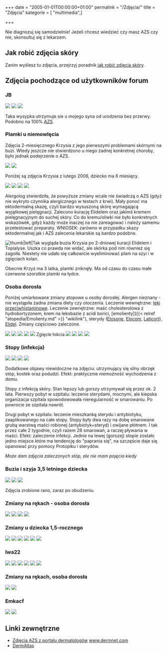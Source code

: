 +++
date = "2005-01-01T00:00:00+01:00"
permalink = "/Zdjęcia/"
title = "Zdjęcia"
kategorie = [ "multimedia",]

+++

Nie diagnozuj się samodzielnie! Jeżeli chcesz wiedzieć czy masz AZS czy nie, skonsultuj się z lekarzem.

## Jak robić zdjęcia skóry

Zanim wyślesz tu zdjęcia, przejrzyj poradnik [jak robić zdjęcia skóry](/atopedia/Jak_robić_zdjęcia_skóry "wikilink").

## Zdjęcia pochodzące od użytkowników forum

### JB

![](/images/GRAFIKA.BUZIA.JPG) ![](/images/GRAFIKA.BUZIA2.JPG) ![](/images/GRAFIKA.BUZIA3.JPG)

Taka wysypka utrzymuje sie u mojego syna od urodzenia bez przerwy. Podobno na 100% [AZS](/atopedia/AZS "wikilink").

### Plamki u niemowlęcia

Zdjęcia 2-miesięcznego Krzysia z jego pierwszymi problemami skórnymi na buzi. Wtedy jeszcze nie stwierdzono u niego żadnej konkretnej choroby, było jednak podejrzenie o AZS.

![](/images/DSC04888_.jpg) ![](/images/DSC04796_.jpg)

Poniżej są zdjęcia Krzysia z lutego 2006, dziecko ma 6 miesięcy.

![](/images/DSC07044_.jpg) ![](/images/DSC07084_.jpg) ![](/images/DSC07057_.jpg) ![](/images/DSC07055_.jpg)

Alergolog stwierdziła, że powyższe zmiany wcale nie świadczą o AZS (gdyż nie wykryto czynnika alergicznego w testach z krwi). Mały ponoć ma ektodermalną skazę, czyli bardzo wysuszoną skórę wymagającą wyjątkowej pielęgnacji. Zalecono kurację Elidelem oraz jakimś kremem pielęgnacyjnym do suchej skóry. Co do kremu/oliwki nie było konkretnych wskazówek, gdyż każdy może inaczej na nie zareagować i należy samemu przetestować preparaty. WNIOSEK: zarówno w przypadku skazy ektodermalnej jak i AZS zalecenia lekarskie są bardzo podobne.

![](/images/DSC07136_.jpg "thumb|left|Tak wygląda buzia Krzysia po 2-dniowej kuracji Elidelem i Topialyse. Uszka co prawda nie widać, ale skórka pod nim również się zagoiła. Niestety nie udało się całkowicie wyeliminować plam na szyi i w zgięciach kolan.")

<div style="clear: left;">
</div>
Obecnie Krzyś ma 3 latka, plamki zniknęły. Ma od czasu do czasu małe czerwone szorstkie plamki na łydce.

### Osoba dorosła

Poniżej umiarkowane zmiany atopowe u osoby dorosłej. Alergen nieznany - nie wystąpiła żadna zmiana diety czy otoczenia. Leczenie wewnętrzne: [leki przeciwhistaminowe](/atopedia/Leki_antyhistaminowe "wikilink"). Leczenie zewnętrzne: maść cholesterolowa z hydrokortyzonem, krem na lekobazie z acidi borici, [emolienty]({{< relref "atopedia/Emolienty.md" >}} "wikilink"), sterydy ([Elosone](/atopedia/Elosone "wikilink"), [Elocom](/atopedia/Elocom "wikilink"), [Laticort](/atopedia/Laticort "wikilink")), [Elidel](/atopedia/Elidel "wikilink"). Zmiany częściowo zaleczone.

![](/images/Szyja.jpg) ![](/images/Szyja_1.JPG) ![](/images/Szyja_2.JPG) ![](/images/Kciuk2.JPG) ![](/images/Zgięcie2.JPG) Zgięcie łokcia ![](/images/Dłoń_coś_tam_widać.JPG) ![](/images/Dłoń12.JPG) ![](/images/Dłoń22.JPG) ![](/images/Dłoń32.JPG)

### Stopy (infekcja)

![](/images/Stopy-1.jpg) ![](/images/Stopy-2.jpg) ![](/images/Stopy-3.jpg) ![](/images/Stopy-4.jpg)

Dodatkowe objawy niewidoczne na zdjęciu: utrzymujący się silny obrzęk stóp, kostek oraz podudzi. Efekt: praktycznie niemożność wychodzenia z domu.

Stopy z infekcją skóry. Stan lepszy lub gorszy utrzymywał się przez ok. 2 lata. Pierwszy pobyt w szpitalu: leczenie sterydami, mocnymi, ale kiepska organizacja szpitala spowodowowała nieregularność w smarowaniu. Po powrocie ze szpitala nawrót.

Drugi pobyt w szpitalu: leczenie mieszkanką sterydu i antybiotyku, zaaplikowanego na całe stopy. Stopy były dwa razy na dobę smarowane grubą warstwą maści robionej (antybiotyk+steryd) i owijane płótnem. I tak przez całe 2 tygodnie, czyli razem 28 smarowań, a raczej pływania w maści. Efekt: zaleczenie infekcji. Jednie na lewej (gorszej) stopie zostało jedno miejsce które ma tendencję do "paprania się", na szczęście daje się opanować przy pomocy Protopiku i sterydów.

*Może dam zdjęcia zaleczonych stóp, ale nie mam pojęcia kiedy*

### Buzia i szyja 3,5 letniego dziecka

![](/images/Madzia.jpg) ![](/images/Madzia_oczy.jpg) ![](/images/Madzia_szyja.jpg)

Zdjęcia zrobione rano, zaraz po obudzeniu.

### Zmiany na rękach - osoba dorosła

![](/images/HPIM2231_.JPG) ![](/images/HPIM2234_.JPG) ![](/images/HPIM2235_.JPG) ![](/images/HPIM2236_.JPG)

### Zmiany u dziecka 1,5-rocznego

![](/images/IgorMagaty1.JPG) ![](/images/IgorMagaty2.JPG) ![](/images/IgorMagaty3.JPG) ![](/images/IgorMagaty4.JPG) ![](/images/IgorMagaty5.JPG) ![](/images/IgorMagaty6.JPG)

### Iwa22

![](/images/Iwa22fotka1.JPG) ![](/images/Iwa22fotka2.JPG) ![](/images/Iwa22fotka3.JPG) ![](/images/Iwa22fotka4.JPG) ![](/images/Iwa22fotka5.JPG) ![](/images/Iwa22fotka6.JPG)

### Zmiany na rękach, osoba dorosła

![](/images/Img7557a.jpg) ![](/images/Img7560a.jpg)

### Emkacf

![](/images/Emka_1.jpg) ![](/images/Emka_2.jpg)

## Linki zewnętrzne

-   [Zdjęcia AZS z portalu dermatologów](http://www.dermnet.com/moduleIndex.cfm?moduleID=2) www.dermnet.com
-   [DermAtlas](http://dermatlas.med.jhmi.edu/?search=diagnosis:%27eczema%20%28dermatitis,%20atopic%29%27)
